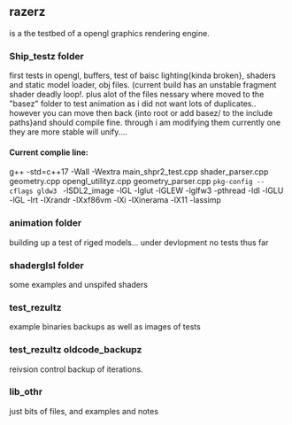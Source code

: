
## razerz
is a the testbed of a opengl graphics rendering engine.


### Ship_testz folder
first tests in opengl, buffers, test of baisc lighting{kinda broken}, shaders and static model loader, obj files.  (current build has an  unstable fragment shader deadly loop!. plus alot of the files nessary where moved to the "basez" folder to test animation as i did not want lots of duplicates.. however you can move then back {into root or add basez/ to the include paths}and should compile fine. through i am modifying them currently one they are more stable will unify....

#### Current complie line:
g++ -std=c++17  -Wall -Wextra  main_shpr2_test.cpp   shader_parser.cpp  geometry.cpp opengl_utilityz.cpp geometry_parser.cpp  `pkg-config --cflags gldw3 ` -lSDL2_image -lGL -lglut -lGLEW -lglfw3 -pthread -ldl -lGLU -lGL -lrt -lXrandr -lXxf86vm -lXi -lXinerama -lX11 -lassimp


### animation folder
building up a test of riged models... under devlopment no tests thus far

### shaderglsl folder
some examples and unspifed shaders

### test_rezultz
example binaries backups as well as images of tests

### test_rezultz oldcode_backupz
reivsion control backup of iterations.

### lib_othr
just bits of files, and examples and notes

